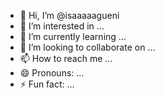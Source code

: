 - 👋 Hi, I’m @isaaaaagueni
- 👀 I’m interested in ...
- 🌱 I’m currently learning ...
- 💞️ I’m looking to collaborate on ...
- 📫 How to reach me ...
- 😄 Pronouns: ...
- ⚡ Fun fact: ...

<!---
isaaaaagueni/isaaaaagueni is a ✨ special ✨ repository because its `README.md` (this file) appears on your GitHub profile.
You can click the Preview link to take a look at your changes.
--->
